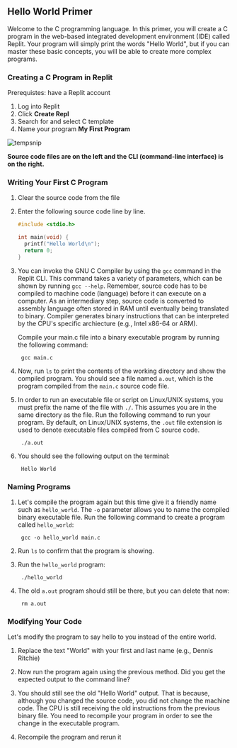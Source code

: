 ## Hello World Primer

Welcome to the C programming language. In this primer, you will create a C program in the web-based integrated development environment (IDE) called Replit.
Your program will simply print the words "Hello World", but if you can master these basic concepts, you will be able to create more complex programs.

### Creating a C Program in Replit
Prerequistes: have a Replit account

1. Log into Replit
1. Click **Create Repl**
1. Search for and select C template
1. Name your program **My First Program**

![tempsnip](https://github.com/it-academy-svhec/intro-to-programming/assets/61634762/6275c3cf-4b9f-4d83-ba3f-f43387a9499b)

**Source code files are on the left and the CLI (command-line interface) is on the right.**

### Writing Your First C Program
1. Clear the source code from the file
1. Enter the following source code line by line.

    ```C
    #include <stdio.h>
    
    int main(void) {
      printf("Hello World\n");
      return 0;
    }
    ```

1. You can invoke the GNU C Compiler by using the `gcc` command in the Replit CLI. This command takes a variety of parameters, which can be shown by running `gcc --help`. Remember, source code has to be compiled to machine code (language) before it can execute on a computer. As an intermediary step, source code is converted to assembly language often stored in RAM until eventually being translated to binary. Compiler generates binary instructions that can be interpreted by the CPU's specific archiecture (e.g., Intel x86-64 or ARM).

    Compile your main.c file into a binary executable program by running the following command:

        gcc main.c

1. Now, run `ls` to print the contents of the working directory and show the compiled program. You should see a file named `a.out`, which is the program compiled from the `main.c` source code file.

1. In order to run an executable file or script on Linux/UNIX systems, you must prefix the name of the file with `./`. This assumes you are in the same directory as the file. Run the following command to run your program. By default, on Linux/UNIX systems, the `.out` file extension is used to denote executable files compiled from C source code.

        ./a.out

1. You should see the following output on the terminal:

        Hello World

### Naming Programs
1. Let's compile the program again but this time give it a friendly name such as `hello_world`. The `-o` parameter allows you to name the compiled binary executable file. Run the following command to create a program called `hello_world`:

        gcc -o hello_world main.c

1. Run `ls` to confirm that the program is showing.

1. Run the `hello_world` program:

        ./hello_world

1. The old `a.out` program should still be there, but you can delete that now:

        rm a.out

### Modifying Your Code
Let's modify the program to say hello to you instead of the entire world.

1. Replace the text "World" with your first and last name (e.g., Dennis Ritchie)

1. Now run the program again using the previous method. Did you get the expected output to the command line?

1. You should still see the old "Hello World" output. That is because, although you changed the source code, you did not change the machine code. The CPU is still receiving the old instructions from the previous binary file. You need to recompile your program in order to see the change in the executable program.

1. Recompile the program and rerun it
